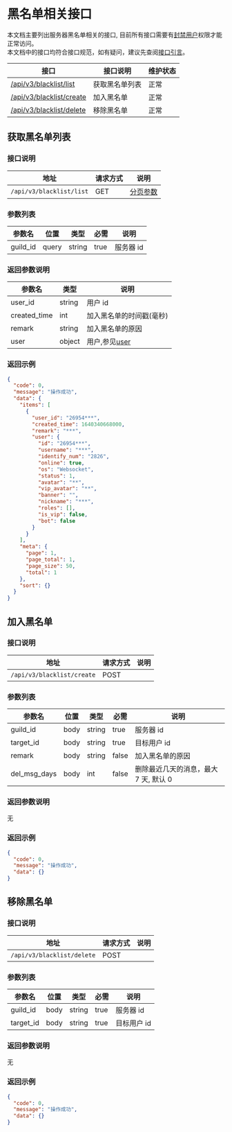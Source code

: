 # 黑名单相关接口

本文档主要列出服务器黑名单相关的接口, 目前所有接口需要有[封禁用户](https://developer.kaiheila.cn/doc/http/guild-role#权限说明)权限才能正常访问。  
本文档中的接口均符合接口规范，如有疑问，建议先查阅[接口引言](https://developer.kaiheila.cn/doc/reference)。

| 接口                                    | 接口说明       | 维护状态 |
| --------------------------------------- | -------------- | -------- |
| [/api/v3/blacklist/list](#获取黑名单)   | 获取黑名单列表 | 正常     |
| [/api/v3/blacklist/create](#加入黑名单) | 加入黑名单     | 正常     |
| [/api/v3/blacklist/delete](#移除黑名单) | 移除黑名单     | 正常     |

## 获取黑名单列表

### 接口说明

| 地址                     | 请求方式 | 说明                                                             |
| ------------------------ | -------- | ---------------------------------------------------------------- |
| `/api/v3/blacklist/list` | GET      | [分页参数](https://developer.kaiheila.cn/doc/reference#请求参数) |

### 参数列表

| 参数名   | 位置  | 类型   | 必需 | 说明      |
| -------- | ----- | ------ | ---- | --------- |
| guild_id | query | string | true | 服务器 id |

### 返回参数说明

| 参数名       | 类型   | 说明                                                       |
| ------------ | ------ | ---------------------------------------------------------- |
| user_id      | string | 用户 id                                                    |
| created_time | int    | 加入黑名单的时间戳(毫秒)                                   |
| remark       | string | 加入黑名单的原因                                           |
| user         | object | 用户,参见[user](https://developer.kaiheila.cn/doc/objects) |

### 返回示例

```json
{
  "code": 0,
  "message": "操作成功",
  "data": {
    "items": [
      {
        "user_id": "26954***",
        "created_time": 1640340668000,
        "remark": "***",
        "user": {
          "id": "26954***",
          "username": "***",
          "identify_num": "2826",
          "online": true,
          "os": "Websocket",
          "status": 1,
          "avatar": "**",
          "vip_avatar": "**",
          "banner": "",
          "nickname": "***",
          "roles": [],
          "is_vip": false,
          "bot": false
        }
      }
    ],
    "meta": {
      "page": 1,
      "page_total": 1,
      "page_size": 50,
      "total": 1
    },
    "sort": {}
  }
}
```

## 加入黑名单

### 接口说明

| 地址                       | 请求方式 | 说明 |
| -------------------------- | -------- | ---- |
| `/api/v3/blacklist/create` | POST     |      |

### 参数列表

| 参数名       | 位置 | 类型   | 必需  | 说明                                  |
| ------------ | ---- | ------ | ----- | ------------------------------------- |
| guild_id     | body | string | true  | 服务器 id                             |
| target_id    | body | string | true  | 目标用户 id                           |
| remark       | body | string | false | 加入黑名单的原因                      |
| del_msg_days | body | int    | false | 删除最近几天的消息，最大 7 天, 默认 0 |

### 返回参数说明

无

### 返回示例

```json
{
  "code": 0,
  "message": "操作成功",
  "data": {}
}
```

## 移除黑名单

### 接口说明

| 地址                       | 请求方式 | 说明 |
| -------------------------- | -------- | ---- |
| `/api/v3/blacklist/delete` | POST     |      |

### 参数列表

| 参数名    | 位置 | 类型   | 必需 | 说明        |
| --------- | ---- | ------ | ---- | ----------- |
| guild_id  | body | string | true | 服务器 id   |
| target_id | body | string | true | 目标用户 id |

### 返回参数说明

无

### 返回示例

```json
{
  "code": 0,
  "message": "操作成功",
  "data": {}
}
```
